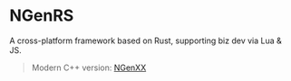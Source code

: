 # NGenRS
A cross-platform framework based on Rust, supporting biz dev via Lua & JS.
> Modern C++ version: [NGenXX](https://github.com/R1NC/NGenXX)
